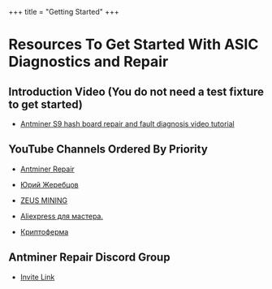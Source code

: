 +++
title = "Getting Started"
+++

# Resources To Get Started With ASIC Diagnostics and Repair

## Introduction Video (You do not need a test fixture to get started)

- [Antminer S9 hash board repair and fault diagnosis video tutorial](https://www.youtube.com/watch?v=5WH7g61d90w)

## YouTube Channels Ordered By Priority

- [Antminer Repair](https://www.youtube.com/channel/UCbhPcNsHn1JJAbFBoPHTC3Q/videos)

- [Юрий Жеребцов](https://www.youtube.com/channel/UCRynQfCfcOJGGLS1PBnJsYg/videos)

- [ZEUS MINING](https://www.youtube.com/channel/UCgKjaqsm7e_mulT8WoQvIDQ/videos)

- [Aliexpress для мастера.](https://www.youtube.com/channel/UCyE1LcgmxzrA4yivBqZrgZA/videos)

- [Криптоферма](https://www.youtube.com/c/%D0%BA%D1%80%D0%B8%D0%BF%D1%82%D0%BE%D1%84%D0%B5%D1%80%D0%BC%D0%B0%D0%B1%D0%B5%D0%BB/videos)

## Antminer Repair Discord Group

- [Invite Link](https://discord.gg/WTxkyEnCQB)
